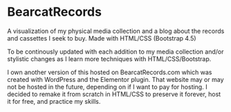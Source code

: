 # BearcatRecords
A visualization of my physical media collection and a blog about the records and cassettes I seek to buy. Made with HTML/CSS (Bootstrap 4.5)

To be continously updated with each addition to my media collection and/or stylistic changes as I learn more techniques with HTML/CSS/Bootstrap.

I own another version of this hosted on BearcatRecords.com which was created with WordPress and the Elementor plugin. That website may or may not be hosted in the future, depending on if I want to pay for hosting. I decided to remake it from scratch in HTML/CSS to preserve it forever, host it for free, and practice my skills.
